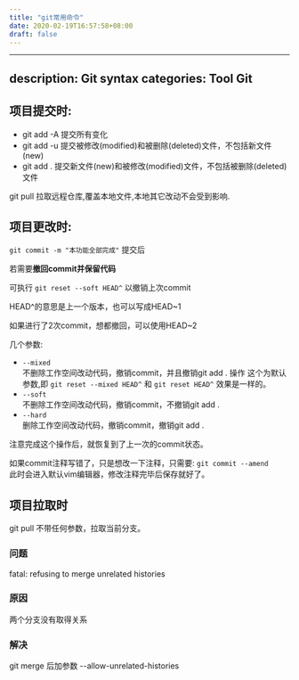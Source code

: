 ```yaml
---
title: "git常用命令"
date: 2020-02-19T16:57:58+08:00
draft: false
---
```


---
description: Git syntax
categories: Tool Git
---


项目提交时:
---
- git add -A  提交所有变化
- git add -u  提交被修改(modified)和被删除(deleted)文件，不包括新文件(new)
- git add .  提交新文件(new)和被修改(modified)文件，不包括被删除(deleted)文件

git pull 拉取远程仓库,覆盖本地文件,本地其它改动不会受到影响.

项目更改时:
---

`git commit -m "本功能全部完成"` 提交后

若需要**撤回commit并保留代码**

可执行 `git reset --soft HEAD^` 以撤销上次commit


HEAD^的意思是上一个版本，也可以写成HEAD~1

如果进行了2次commit，想都撤回，可以使用HEAD~2

几个参数:  
* `--mixed`  
不删除工作空间改动代码，撤销commit，并且撤销git add . 操作
这个为默认参数,即 `git reset --mixed HEAD^` 和 `git reset HEAD^` 效果是一样的。
* `--soft`  
不删除工作空间改动代码，撤销commit，不撤销git add . 
* `--hard`  
删除工作空间改动代码，撤销commit，撤销git add . 

注意完成这个操作后，就恢复到了上一次的commit状态。

如果commit注释写错了，只是想改一下注释，只需要: `git commit --amend`  
此时会进入默认vim编辑器，修改注释完毕后保存就好了。

项目拉取时
---

git pull 不带任何参数，拉取当前分支。

### 问题

fatal: refusing to merge unrelated histories

### 原因

两个分支没有取得关系

### 解决
git merge 后加参数 --allow-unrelated-histories